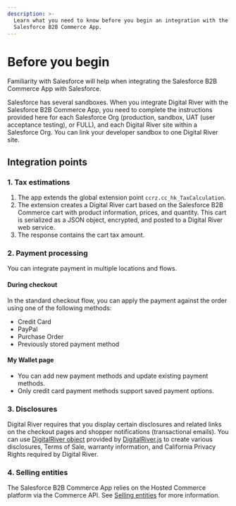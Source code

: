 ```yaml
---
description: >-
  Learn what you need to know before you begin an integration with the
  Salesforce B2B Commerce App.
---
```


# Before you begin

Familiarity with Salesforce will help when integrating the Salesforce B2B Commerce App with Salesforce.

Salesforce has several sandboxes. When you integrate Digital River with the Salesforce B2B Commerce App, you need to complete the instructions provided here for each Salesforce Org (production, sandbox, UAT (user acceptance testing), or FULL), and each Digital River site within a Salesforce Org. You can link your developer sandbox to one Digital River site.

## Integration points

### 1. Tax estimations

1. The app extends the global extension point `ccrz.cc_hk_TaxCalculation`.
2. The extension creates a Digital River cart based on the Salesforce B2B Commerce cart with product information, prices, and quantity. This cart is serialized as a JSON object, encrypted, and posted to a Digital River web service.
3. The response contains the cart tax amount.

### 2. Payment processing

You can integrate payment in multiple locations and flows.

#### **During checkout**

In the standard checkout flow, you can apply the payment against the order using one of the following methods:

* Credit Card
* PayPal
* Purchase Order
* Previously stored payment method

#### **My Wallet page**

* You can add new payment methods and update existing payment methods.
* Only credit card payment methods support saved payment options.

### 3. Disclosures

Digital River requires that you display certain disclosures and related links on the checkout pages and shopper notifications (transactional emails). You can use [DigitalRiver object](https://docs.digitalriver.com/commerce-api/payment-integrations-1/digitalriver.js/reference/digitalriver-object) provided by [DigitalRiver.js](https://docs.digitalriver.com/commerce-api/payment-integrations-1/digitalriver.js) to create various disclosures, Terms of Sale, warranty information, and California Privacy Rights required by Digital River.

### 4. Selling entities <a href="#4-selling-entities" id="4-selling-entities"></a>

The Salesforce B2B Commerce App relies on the Hosted Commerce platform via the Commerce API. See [Selling entities](https://docs.digitalriver.com/commerce-api/orders-1/selling-entities) for more information.
